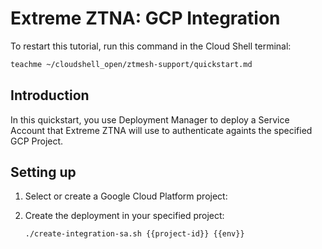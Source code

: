 # Extreme ZTNA: GCP Integration

To restart this tutorial, run this command in the Cloud Shell terminal:

```sh
teachme ~/cloudshell_open/ztmesh-support/quickstart.md
```


## Introduction

In this quickstart, you use Deployment Manager to deploy a Service Account that Extreme ZTNA will use to authenticate againts the specified GCP Project.


## Setting up

1. Select or create a Google Cloud Platform project:

    <walkthrough-project-setup></walkthrough-project-setup>

2. Create the deployment in your specified project:

    ```sh
	./create-integration-sa.sh {{project-id}} {{env}}
    ```
